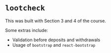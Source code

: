 # `lootcheck`

This was built with Section 3 and 4 of the course.

Some extras include:

- Validation before deposits and withdrawals
- Usage of `bootstrap` and `react-bootstrap`
